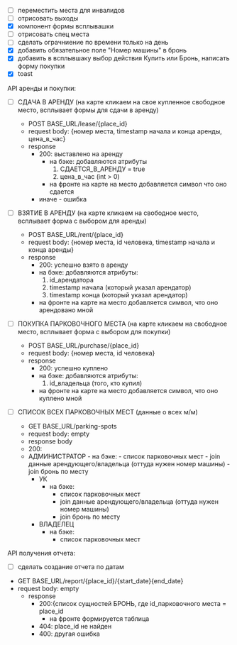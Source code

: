 - [ ] переместить места для инвалидов
- [ ] отрисовать выходы
- [x] компонент формы всплывашки
- [ ] отрисовать спец места
- [ ] сделать ограчниение по времени только на день
- [x] добавить обязательное поле "Номер машины" в бронь
- [x] добавить в всплывшаку выбор действия Купить или Бронь, написать форму покупки
- [x] toast

API аренды и покупки:

- [ ] СДАЧА В АРЕНДУ (на карте кликаем на свое купленное свободное место, всплывает формы для сдачи в аренду)
    - POST BASE_URL/lease/{place_id}
    - request body: {номер места, timestamp начала и конца аренды, цена_в_час}
    - response
        - 200: выставлено на аренду
            - на бэке: добавляются атрибуты
                1) СДАЕТСЯ_В_АРЕНДУ = true
                2) цена_в_час (int > 0)
            - на фронте на карте на место добавляется символ что оно сдается
        - иначе - ошибка

- [ ] ВЗЯТИЕ В АРЕНДУ (на карте кликаем на свободное место, всплывает форма с выбором для аренды)
    - POST BASE_URL/rent/{place_id}
    - request body: {номер места, id человека, timestamp начала и конца аренды}
    - response
        - 200: успешно взято в аренду
        - на бэке: добавляются атрибуты:
            1) id_арендатора
            2) timestamp начала (который указал арендатор)
            3) timestamp конца (который указал арендатор)
        - на фронте на карте на место добавляется символ, что оно арендовано мной


- [ ] ПОКУПКА ПАРКОВОЧНОГО МЕСТА (на карте кликаем на свободное место, всплывает форма с выбором для покупки)
    - POST BASE_URL/purchase/{place_id}
    - request body: {номер места, id человека}
    - response
        - 200: успешно куплено
        - на бэке: добавляются атрибуты:
            1) id_владельца (того, кто купил)
        - на фронте на карте на место добавляется символ, что оно куплено мной


- [ ] СПИСОК ВСЕХ ПАРКОВОЧНЫХ МЕСТ (данные о всех м/м)
    - GET BASE_URL/parking-spots
    - request body: empty
    - response body
    - 200:
    - АДМИНИСТРАТОР
          - на бэке:
            - список парковочных мест 
            - join данные арендующего/владельца (оттуда нужен номер машины) 
            - join бронь по месту
      - УК
        - на бэке:
          - список парковочных мест
          - join данные арендующего/владельца (оттуда нужен номер машины)
          - join бронь по месту
      - ВЛАДЕЛЕЦ
        - на бэке:
          - список парковочных мест

API получения отчета:

- [ ] сделать создание отчета по датам
- GET BASE_URL/report/{place_id}/{start_date}{end_date}
- request body: empty
    - response
        - 200:{список сущностей БРОНЬ, где id_парковочного места = place_id
            - на фронте формируется таблица
        - 404: place_id не найден
        - 400: другая ошибка
 